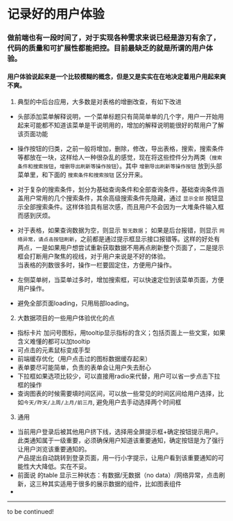 # 记录好的用户体验

### 做前端也有一段时间了，对于实现各种需求来说已经是游刃有余了，代码的质量和可扩展性都能把控。目前最缺乏的就是所谓的用户体验。


#### 用户体验说起来是一个比较模糊的概念，但是又是实实在在地决定着用户用起来爽不爽。

1. 典型的中后台应用，大多数是对表格的增删改查，有如下改进
* 头部添加菜单解释说明，一个菜单标题只有简简单单的几个字，用户一开始用起来可能都不知道该菜单是干说明用的，增加的解释说明能很好的帮用户了解该页面功能

* 操作按钮的归类，之前一般将增加，删除，修改，导出表格，搜索，搜索条件等都放在一块，这样给人一种很杂乱的感觉，现在将这些控件分为两类（`搜索条件和搜索按钮`，`增删导出刷新等操作按钮`）。其中 `增删导出刷新等操作按钮` 放到头部菜单里，和下面的 `搜索条件和搜索按钮` 区分开来。

* 对于复杂的搜索条件，划分为基础查询条件和全部查询条件，基础查询条件涵盖用户常用的几个搜索条件，其余高级搜索条件先隐藏，通过 `显示全部` 按钮显示全部搜索条件。这样体验具有层次感，而且用户不会因为一大堆条件输入框而感到厌烦。

* 对于表格，如果查询数据为空，则显示 `暂无数据`； 如果是后台报错，则显示 `网络异常，请点击按钮刷新`，之前都是通过提示框显示接口报错等。这样的好处有两点，一是如果用户想尝试重新获取数据不用再点刷新整个页面了，二是提示框会打断用户聚焦的视线，对于用户来说是不好的体验。  
当表格的列数很多时，操作一栏要固定住，方便用户操作。

* 左侧菜单树，当菜单过多时，增加搜索框，可以快速定位到该菜单页面，方便用户操作。

* 避免全部页面loading，只用局部loading。


2. 大数据项目的一些用户体验优化的点
* 指标卡片 加问号图标，用tooltip显示指标的含义；包括页面上一些文案，如果含义难懂的都可以加tooltip
* 可点击的元素鼠标变成手型
* 前端缓存优化（用户点击过的图标数据缓存起来）
* 表单要尽可能简单，负责的表单会让用户失去耐心
* 下拉框如果选项比较少，可以直接用radio来代替，用户可以省一步点击下拉框的操作
* 查询图表的时候需要填时间区间，可以放一些常见的时间区间给用户选择，比如`今天/昨天/上周/上月/前三月`, 避免用户去手动选择两个时间框

3. 通用
* 当前用户登录后被其他用户挤下线，选择用全屏提示框+确定按钮提示用户。此类通知属于一级重要，必须确保用户知道该重要通知，确定按钮是为了强行让用户浏览该重要通知的。  
产品提出自动跳转到登录页面，用一行小字提示，让用户看到该重要通知的可能性大大降低。实在不妥。
* 前面说 的table 显示三种状态：有数据/无数据（no data）/网络异常，点击刷新，这三种其实适用于很多的展示数据的组件，比如图表组件
* 
---
to be continued!
